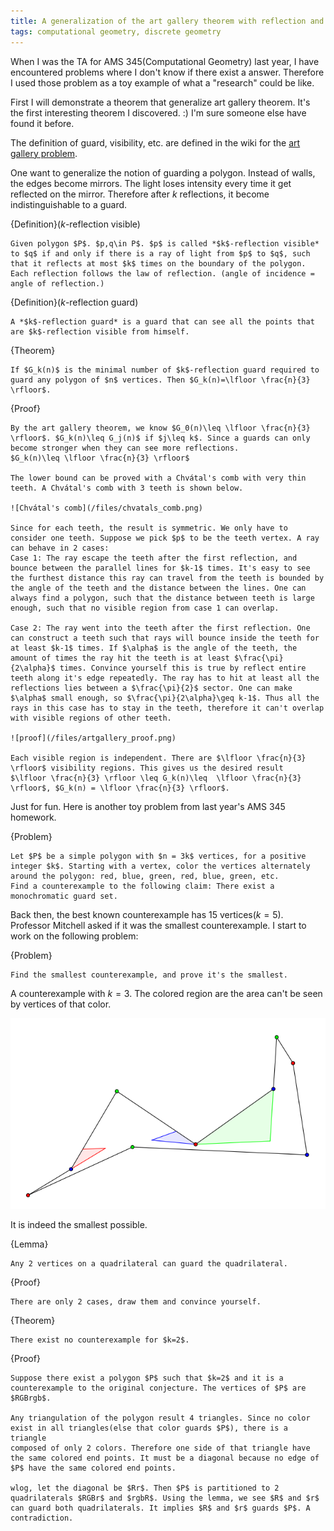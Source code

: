 ```yaml
---
title: A generalization of the art gallery theorem with reflection and a cool problem
tags: computational geometry, discrete geometry
---
```


When I was the TA for AMS 345(Computational Geometry) last year, I have encountered problems where I don't know if there exist a answer. Therefore I used those problem as a toy example of what a "research" could be like.

First I will demonstrate a theorem that generalize art gallery theorem. It's the first interesting theorem I discovered. :) I'm sure someone else have found it before.

The definition of guard, visibility, etc. are defined in the wiki for the [art gallery problem](http://en.wikipedia.org/wiki/Art_gallery_problem).

One want to generalize the notion of guarding a polygon. Instead of walls, the edges become mirrors. The light loses intensity every time it get reflected on the mirror. Therefore after $k$ reflections, it become indistinguishable to a guard.

{Definition}($k$-reflection visible)

    Given polygon $P$. $p,q\in P$. $p$ is called *$k$-reflection visible* to $q$ if and only if there is a ray of light from $p$ to $q$, such that it reflects at most $k$ times on the boundary of the polygon. Each reflection follows the law of reflection. (angle of incidence = angle of reflection.)

{Definition}($k$-reflection guard)

    A *$k$-reflection guard* is a guard that can see all the points that are $k$-reflection visible from himself.

{Theorem}

    If $G_k(n)$ is the minimal number of $k$-reflection guard required to guard any polygon of $n$ vertices. Then $G_k(n)=\lfloor \frac{n}{3} \rfloor$.
    
{Proof}

    By the art gallery theorem, we know $G_0(n)\leq \lfloor \frac{n}{3} \rfloor$. $G_k(n)\leq G_j(n)$ if $j\leq k$. Since a guards can only become stronger when they can see more reflections.
    $G_k(n)\leq \lfloor \frac{n}{3} \rfloor$

    The lower bound can be proved with a Chvátal's comb with very thin teeth. A Chvátal's comb with 3 teeth is shown below.

    ![Chvátal's comb](/files/chvatals_comb.png)

    Since for each teeth, the result is symmetric. We only have to consider one teeth. Suppose we pick $p$ to be the teeth vertex. A ray can behave in 2 cases:
    Case 1: The ray escape the teeth after the first reflection, and bounce between the parallel lines for $k-1$ times. It's easy to see the furthest distance this ray can travel from the teeth is bounded by the angle of the teeth and the distance between the lines. One can always find a polygon, such that the distance between teeth is large enough, such that no visible region from case 1 can overlap.

    Case 2: The ray went into the teeth after the first reflection. One can construct a teeth such that rays will bounce inside the teeth for at least $k-1$ times. If $\alpha$ is the angle of the teeth, the amount of times the ray hit the teeth is at least $\frac{\pi}{2\alpha}$ times. Convince yourself this is true by reflect entire teeth along it's edge repeatedly. The ray has to hit at least all the reflections lies between a $\frac{\pi}{2}$ sector. One can make $\alpha$ small enough, so $\frac{\pi}{2\alpha}\geq k-1$. Thus all the rays in this case has to stay in the teeth, therefore it can't overlap with visible regions of other teeth.

    ![proof](/files/artgallery_proof.png)

    Each visible region is independent. There are $\lfloor \frac{n}{3} \rfloor$ visibility regions. This gives us the desired result
    $\lfloor \frac{n}{3} \rfloor \leq G_k(n)\leq  \lfloor \frac{n}{3} \rfloor$, $G_k(n) = \lfloor \frac{n}{3} \rfloor$.

Just for fun. Here is another toy problem from last year's AMS 345 homework.

{Problem}

    Let $P$ be a simple polygon with $n = 3k$ vertices, for a positive integer $k$. Starting with a vertex, color the vertices alternately around the polygon: red, blue, green, red, blue, green, etc.
    Find a counterexample to the following claim: There exist a monochromatic guard set.

Back then, the best known counterexample has 15 vertices($k=5$). Professor Mitchell asked if it was the smallest counterexample. I start to work on the following problem:

{Problem}

    Find the smallest counterexample, and prove it's the smallest.

A counterexample with $k=3$. The colored region are the area can't be seen by vertices of that color.

![counterexample](/files/cg_counterexample.png)

It is indeed the smallest possible.

{Lemma}

    Any 2 vertices on a quadrilateral can guard the quadrilateral.

{Proof}

    There are only 2 cases, draw them and convince yourself.

{Theorem}

    There exist no counterexample for $k=2$.

{Proof}

    Suppose there exist a polygon $P$ such that $k=2$ and it is a counterexample to the original conjecture. The vertices of $P$ are
    $RGBrgb$.

    Any triangulation of the polygon result 4 triangles. Since no color exist in all triangles(else that color guards $P$), there is a triangle
    composed of only 2 colors. Therefore one side of that triangle have the same colored end points. It must be a diagonal because no edge of
    $P$ have the same colored end points.

    wlog, let the diagonal be $Rr$. Then $P$ is partitioned to 2 quadrilaterals $RGBr$ and $rgbR$. Using the lemma, we see $R$ and $r$ can guard both quadrilaterals. It implies $R$ and $r$ guards $P$. A contradiction.